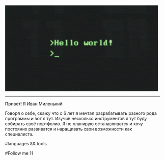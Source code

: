 [![Header](https://github.com/Ivan-Penguin/ivan-penguin/blob/main/assets/hello-world.gif)](width="100%")


<hr>

Привет! Я Иван Миленький

Говоря о себе, скажу что с 6 лет я мечтал разрабатывать разного рода программы и вот я тут. Изучив несколько инструментов я тут буду собирать своё портфолио. Я не планирую останавливатся и хочу постоянно развиватся и наращивать свои возможности как специалиста.

#languages && tools

#Follow me 11